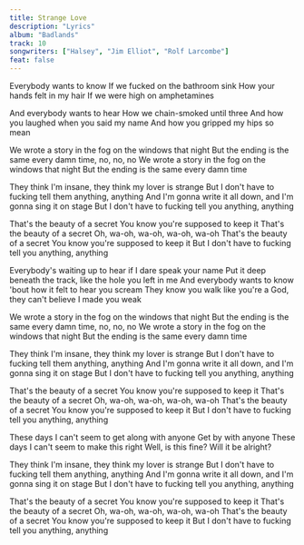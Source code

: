 ```yaml
---
title: Strange Love
description: "Lyrics"
album: "Badlands"
track: 10
songwriters: ["Halsey", "Jim Elliot", "Rolf Larcombe"]
feat: false
---
```


<p className="verse-one">
Everybody wants to know
If we fucked on the bathroom sink
How your hands felt in my hair
If we were high on amphetamines

And everybody wants to hear
How we chain-smoked until three
And how you laughed when you said my name
And how you gripped my hips so mean

</p>

<p className="pre-chorus">
We wrote a story in the fog on the windows that night
But the ending is the same every damn time, no, no, no
We wrote a story in the fog on the windows that night
But the ending is the same every damn time
</p>
<p className="chorus">
They think I'm insane, they think my lover is strange
But I don't have to fucking tell them anything, anything
And I'm gonna write it all down, and I'm gonna sing it on stage
But I don't have to fucking tell you anything, anything
</p>
<p className="post-chorus">
That's the beauty of a secret
You know you're supposed to keep it
That's the beauty of a secret
Oh, wa-oh, wa-oh, wa-oh, wa-oh
That's the beauty of a secret
You know you're supposed to keep it
But I don't have to fucking tell you anything, anything
</p>
<p className="verse-two">
Everybody's waiting up to hear if I dare speak your name
Put it deep beneath the track, like the hole you left in me
And everybody wants to know 'bout how it felt to hear you scream
They know you walk like you're a God, they can't believe I made you weak
</p>
<p className="pre-chorus">
We wrote a story in the fog on the windows that night
But the ending is the same every damn time, no, no, no
We wrote a story in the fog on the windows that night
But the ending is the same every damn time
</p>
<p className="chorus">
They think I'm insane, they think my lover is strange
But I don't have to fucking tell them anything, anything
And I'm gonna write it all down, and I'm gonna sing it on stage
But I don't have to fucking tell you anything, anything
</p>
<p className="post-chorus">
That's the beauty of a secret
You know you're supposed to keep it
That's the beauty of a secret
Oh, wa-oh, wa-oh, wa-oh, wa-oh
That's the beauty of a secret
You know you're supposed to keep it
But I don't have to fucking tell you anything, anything
</p>
<p className="bridge">
These days I can't seem to get along with anyone
Get by with anyone
These days I can't seem to make this right
Well, is this fine? Will it be alright?
</p>
<p className="chorus">
They think I'm insane, they think my lover is strange
But I don't have to fucking tell them anything, anything
And I'm gonna write it all down, and I'm gonna sing it on stage
But I don't have to fucking tell you anything, anything
</p>
<p className="post-chorus">
That's the beauty of a secret
You know you're supposed to keep it
That's the beauty of a secret
Oh, wa-oh, wa-oh, wa-oh, wa-oh
That's the beauty of a secret
You know you're supposed to keep it
But I don't have to fucking tell you anything, anything
</p>
